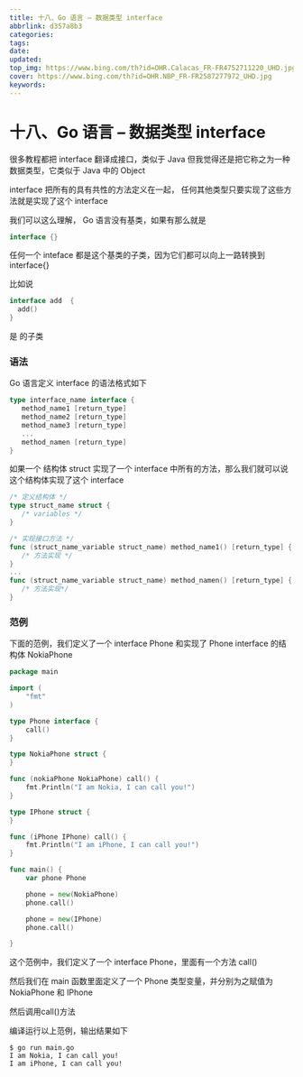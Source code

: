 ```yaml
---
title: 十八、Go 语言 – 数据类型 interface
abbrlink: d357a8b3
categories: 
tags: 
date: 
updated: 
top_img: https://www.bing.com/th?id=OHR.Calacas_FR-FR4752711220_UHD.jpg
cover: https://www.bing.com/th?id=OHR.NBP_FR-FR2587277972_UHD.jpg
keywords: 
---
```

# 十八、Go 语言 – 数据类型 interface

很多教程都把 interface 翻译成接口，类似于 Java 但我觉得还是把它称之为一种数据类型，它类似于 Java 中的 Object

interface 把所有的具有共性的方法定义在一起， 任何其他类型只要实现了这些方法就是实现了这个 interface

我们可以这么理解， Go 语言没有基类，如果有那么就是

```go
interface {}  
```

任何一个 inteface 都是这个基类的子类，因为它们都可以向上一路转换到 interface{}

比如说

```GO
interface add  {
  add() 
}
```

是 的子类

### 语法

Go 语言定义 interface 的语法格式如下

```GO
type interface_name interface {
   method_name1 [return_type]
   method_name2 [return_type]
   method_name3 [return_type]
   ...
   method_namen [return_type]
}
```

如果一个 结构体 struct 实现了一个 interface 中所有的方法，那么我们就可以说这个结构体实现了这个 interface

```GO
/* 定义结构体 */
type struct_name struct {
   /* variables */
}

/* 实现接口方法 */
func (struct_name_variable struct_name) method_name1() [return_type] {
   /* 方法实现 */
}
...
func (struct_name_variable struct_name) method_namen() [return_type] {
   /* 方法实现*/
}
```

### 范例

下面的范例，我们定义了一个 interface Phone 和实现了 Phone interface 的结构体 NokiaPhone

```GO
package main

import (
    "fmt"
)

type Phone interface {
    call()
}

type NokiaPhone struct {
}

func (nokiaPhone NokiaPhone) call() {
    fmt.Println("I am Nokia, I can call you!")
}

type IPhone struct {
}

func (iPhone IPhone) call() {
    fmt.Println("I am iPhone, I can call you!")
}

func main() {
    var phone Phone

    phone = new(NokiaPhone)
    phone.call()

    phone = new(IPhone)
    phone.call()

}
```

这个范例中，我们定义了一个 interface Phone，里面有一个方法 call()

然后我们在 main 函数里面定义了一个 Phone 类型变量，并分别为之赋值为 NokiaPhone 和 IPhone

然后调用call()方法

编译运行以上范例，输出结果如下

```
$ go run main.go
I am Nokia, I can call you!
I am iPhone, I can call you!
```